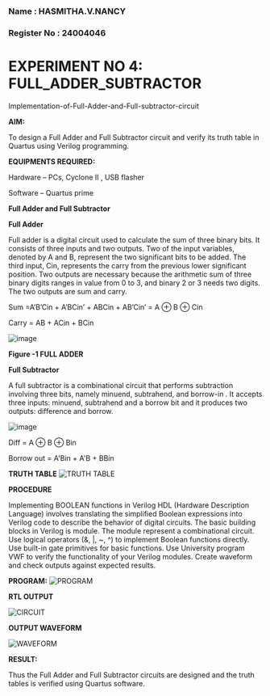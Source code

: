 ### Name : HASMITHA.V.NANCY
### Register No : 24004046
# EXPERIMENT NO 4: FULL_ADDER_SUBTRACTOR




Implementation-of-Full-Adder-and-Full-subtractor-circuit

**AIM:**

To design a Full Adder and Full Subtractor circuit and verify its truth table in Quartus using Verilog programming.

**EQUIPMENTS REQUIRED:**

Hardware – PCs, Cyclone II , USB flasher

Software – Quartus prime

**Full Adder and Full Subtractor**

**Full Adder**

Full adder is a digital circuit used to calculate the sum of three binary bits. It consists of three inputs and two outputs. Two of the input variables, denoted by A and B, represent the two significant bits to be added. The third input, Cin, represents the carry from the previous lower significant position. Two outputs are necessary because the arithmetic sum of three binary digits ranges in value from 0 to 3, and binary 2 or 3 needs two digits. The two outputs are sum and carry.

Sum =A’B’Cin + A’BCin’ + ABCin + AB’Cin’ = A ⊕ B ⊕ Cin 

Carry = AB + ACin + BCin

![image](https://github.com/naavaneetha/FULL_ADDER_SUBTRACTOR/assets/154305477/0f30ba51-5ffb-4198-845f-18e054f675e7)

**Figure -1 FULL ADDER**

**Full Subtractor**

A full subtractor is a combinational circuit that performs subtraction involving three bits, namely minuend, subtrahend, and borrow-in . It accepts three inputs: minuend, subtrahend and a borrow bit and it produces two outputs: difference and borrow.

![image](https://github.com/naavaneetha/FULL_ADDER_SUBTRACTOR/assets/154305477/02b24f51-ab51-4304-9ad6-7b81ffc1ead5)

Diff = A ⊕ B ⊕ Bin 

Borrow out = A'Bin + A'B + BBin

**TRUTH TABLE**
![TRUTH TABLE ](https://github.com/user-attachments/assets/0e820213-f9fe-43e5-900b-5b737ec97942)



**PROCEDURE**

Implementing BOOLEAN functions in Verilog HDL (Hardware Description Language) involves translating the simplified Boolean expressions into Verilog code to describe the behavior of digital circuits. The basic building blocks in Verilog is module. The module represent a combinational circuit. Use logical operators (&, |, ~, ^) to implement Boolean functions directly. Use built-in gate primitives for basic functions. Use University program VWF to verify the functionality of your Verilog modules. Create waveform and check outputs against expected results.



**PROGRAM:**
![PROGRAM](https://github.com/user-attachments/assets/23081a96-9161-4b73-a0b1-7b83b557858b)





**RTL OUTPUT**

![CIRCUIT](https://github.com/user-attachments/assets/55370082-ad3e-4f7d-9c54-7f3969edba5b)


**OUTPUT WAVEFORM**

![WAVEFORM](https://github.com/user-attachments/assets/a3c5f181-527f-4140-aec4-f5f75013ebd7)


**RESULT:**

Thus the Full Adder and Full Subtractor circuits are designed and the truth tables is verified using Quartus software.



